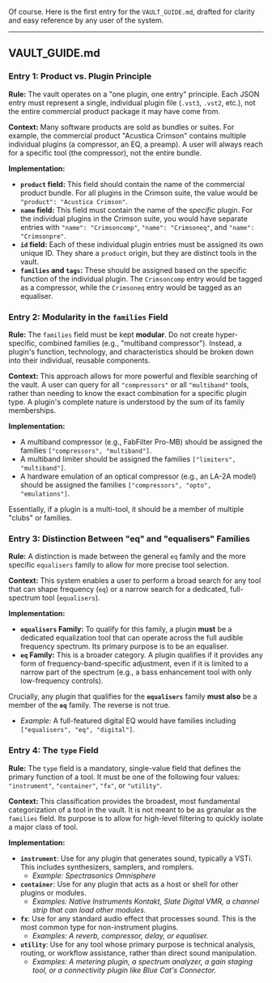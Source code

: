 Of course. Here is the first entry for the `VAULT_GUIDE.md`, drafted for clarity and easy reference by any user of the system.

***

## VAULT_GUIDE.md

### **Entry 1: Product vs. Plugin Principle**

**Rule:** The vault operates on a "one plugin, one entry" principle. Each JSON entry must represent a single, individual plugin file (`.vst3`, `.vst2`, etc.), not the entire commercial product package it may have come from.

**Context:** Many software products are sold as bundles or suites. For example, the commercial product "Acustica Crimson" contains multiple individual plugins (a compressor, an EQ, a preamp). A user will always reach for a specific tool (the compressor), not the entire bundle.

**Implementation:**

* **`product` field:** This field should contain the name of the commercial product bundle. For all plugins in the Crimson suite, the value would be `"product": "Acustica Crimson"`.
* **`name` field:** This field must contain the name of the *specific* plugin. For the individual plugins in the Crimson suite, you would have separate entries with `"name": "Crimsoncomp"`, `"name": "Crimsoneq"`, and `"name": "Crimsonpre"`.
* **`id` field:** Each of these individual plugin entries must be assigned its own unique ID. They share a `product` origin, but they are distinct tools in the vault.
* **`families` and `tags`:** These should be assigned based on the specific function of the individual plugin. The `Crimsoncomp` entry would be tagged as a compressor, while the `Crimsoneq` entry would be tagged as an equaliser.


### **Entry 2: Modularity in the `families` Field**

**Rule:** The `families` field must be kept **modular**. Do not create hyper-specific, combined families (e.g., "multiband compressor"). Instead, a plugin's function, technology, and characteristics should be broken down into their individual, reusable components.

**Context:** This approach allows for more powerful and flexible searching of the vault. A user can query for all `"compressors"` or all `"multiband"` tools, rather than needing to know the exact combination for a specific plugin type. A plugin's complete nature is understood by the sum of its family memberships.

**Implementation:**

* A multiband compressor (e.g., FabFilter Pro-MB) should be assigned the families `["compressors", "multiband"]`.
* A multiband limiter should be assigned the families `["limiters", "multiband"]`.
* A hardware emulation of an optical compressor (e.g., an LA-2A model) should be assigned the families `["compressors", "opto", "emulations"]`.

Essentially, if a plugin is a multi-tool, it should be a member of multiple "clubs" or families.



### **Entry 3: Distinction Between "eq" and "equalisers" Families**

**Rule:** A distinction is made between the general `eq` family and the more specific `equalisers` family to allow for more precise tool selection.

**Context:** This system enables a user to perform a broad search for any tool that can shape frequency (`eq`) or a narrow search for a dedicated, full-spectrum tool (`equalisers`).

**Implementation:**

* **`equalisers` Family:** To qualify for this family, a plugin **must** be a dedicated equalization tool that can operate across the full audible frequency spectrum. Its primary purpose is to be an equaliser.
* **`eq` Family:** This is a broader category. A plugin qualifies if it provides any form of frequency-band-specific adjustment, even if it is limited to a narrow part of the spectrum (e.g., a bass enhancement tool with only low-frequency controls).

Crucially, any plugin that qualifies for the **`equalisers`** family **must also** be a member of the **`eq`** family. The reverse is not true.

* *Example:* A full-featured digital EQ would have families including `["equalisers", "eq", "digital"]`.

### **Entry 4: The `type` Field**

**Rule:** The `type` field is a mandatory, single-value field that defines the primary function of a tool. It must be one of the following four values: `"instrument"`, `"container"`, `"fx"`, or `"utility"`.

**Context:** This classification provides the broadest, most fundamental categorization of a tool in the vault. It is not meant to be as granular as the `families` field. Its purpose is to allow for high-level filtering to quickly isolate a major class of tool.

**Implementation:**

* **`instrument`**: Use for any plugin that generates sound, typically a VSTi. This includes synthesizers, samplers, and romplers.
    * *Example: Spectrasonics Omnisphere*
* **`container`**: Use for any plugin that acts as a host or shell for other plugins or modules.
    * *Examples: Native Instruments Kontakt, Slate Digital VMR, a channel strip that can load other modules.*
* **`fx`**: Use for any standard audio effect that processes sound. This is the most common type for non-instrument plugins.
    * *Examples: A reverb, compressor, delay, or equaliser.*
* **`utility`**: Use for any tool whose primary purpose is technical analysis, routing, or workflow assistance, rather than direct sound manipulation.
    * *Examples: A metering plugin, a spectrum analyzer, a gain staging tool, or a connectivity plugin like Blue Cat's Connector.*
